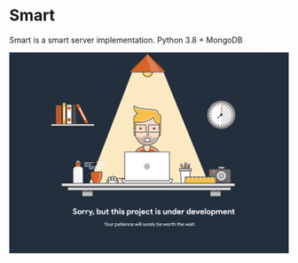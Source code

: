 # Smart
Smart is a smart server implementation. Python 3.8 + MongoDB

![Comming Soon](https://raw.githubusercontent.com/Times-0/Smart/master/soon.png)
